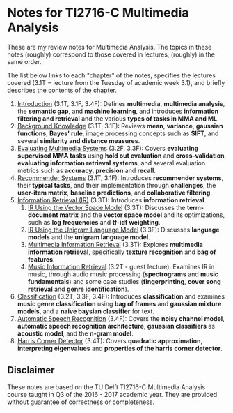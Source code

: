 # Notes for TI2716-C Multimedia Analysis

These are my review notes for Multimedia Analysis. The topics in these notes (roughly) correspond to those covered in lectures, (roughly) in the same order.

The list below links to each "chapter" of the notes, specifies the lectures covered (3.1T = lecture from the Tuesday of academic week 3.1), and briefly describes the contents of the chapter.

1. [Introduction](introduction.md) (3.1T, 3.1F, 3.4F): Defines **multimedia**, **multimedia analysis**, the **semantic gap**, and **machine learning**, and introduces **information filtering and retrieval** and the various **types of tasks in MMA and ML**.
1. [Background Knowledge](background.md) (3.1T, 3.1F): Reviews **mean**, **variance**, **gaussian functions**, **Bayes' rule**, image processing concepts such as **SIFT**, and several **similarity and distance measures**.
1. [Evaluating Multimedia Systems](evaluation.md) (3.2F, 3.3F): Covers **evaluating supervised MMA tasks** using **hold out evaluation** and **cross-validation**, **evaluating information retrieval systems**, and several evaluation metrics such as **accuracy**, **precision** and **recall**.
1. [Recommender Systems](recommender-systems.md) (3.1T, 3.1F): Introduces **recommender systems**, their **typical tasks**, and their implementation through **challenges**, the **user-item matrix**, **baseline predictions**, and **collaborative filtering**.
1. [Information Retrieval (IR)](information-retrieval.md) (3.3T): Introduces **information retrieval**.
    1. [IR Using the Vector Space Model](vector-space-model.md) (3.3T): Discusses the **term-document matrix** and the **vector space model** and its optimizations, such as **log frequencies** and **tf-idf weighting**.
    1. [IR Using the Unigram Language Model](unigram-language-model.md) (3.3F): Discusses **language models** and the **unigram language model**.
    1. [Multimedia Information Retrieval](multimedia-information-retrieval.md) (3.3T): Explores **multimedia information retrieval**, specifically **texture recognition** and **bag of features**.
    1. [Music Information Retrieval](music-information-retrieval.md) (3.2T - guest lecture): Examines IR in music, through audio music processing (**spectrograms** and **music fundamentals**) and some case studies (**fingerprinting**, **cover song retrieval** and **genre identification**).
1. [Classification](classification.md) (3.2T, 3.3F, 3.4F): Introduces **classification** and examines **music genre classification** using **bag of frames** and **gaussian mixture models**, and a **naive baysian classifier** for text.
1. [Automatic Speech Recognition](automatic-speech-recognition.md) (3.4F): Covers the **noisy channel model**, **automatic speech recognition architecture**, **gaussian classifiers** as **acoustic model**, and the **n-gram model**.
1. [Harris Corner Detector](harris-corner-detector.md) (3.4T): Covers **quadratic approximation**, **interpreting eigenvalues** and **properties of the harris corner detector**.

## Disclaimer

These notes are based on the TU Delft TI2716-C Multimedia Analysis course taught in Q3 of the 2016 - 2017 academic year. They are provided without guarantee of correctness or completeness.
